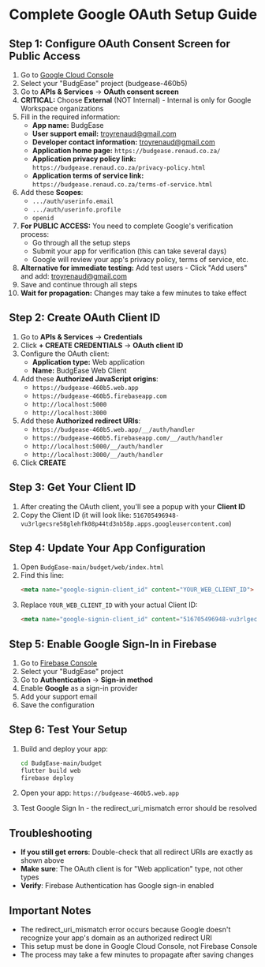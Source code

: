 # Complete Google OAuth Setup Guide

## Step 1: Configure OAuth Consent Screen for Public Access

1. Go to [Google Cloud Console](https://console.cloud.google.com/)
2. Select your "BudgEase" project (budgease-460b5)
3. Go to **APIs & Services** → **OAuth consent screen**
4. **CRITICAL:** Choose **External** (NOT Internal) - Internal is only for Google Workspace organizations
5. Fill in the required information:
   - **App name:** BudgEase
   - **User support email:** troyrenaud@gmail.com
   - **Developer contact information:** troyrenaud@gmail.com
   - **Application home page:** `https://budgease.renaud.co.za/`
   - **Application privacy policy link:** `https://budgease.renaud.co.za/privacy-policy.html`
   - **Application terms of service link:** `https://budgease.renaud.co.za/terms-of-service.html`
6. Add these **Scopes**:
   - `.../auth/userinfo.email`
   - `.../auth/userinfo.profile`
   - `openid`
7. **For PUBLIC ACCESS:** You need to complete Google's verification process:
   - Go through all the setup steps
   - Submit your app for verification (this can take several days)
   - Google will review your app's privacy policy, terms of service, etc.
8. **Alternative for immediate testing:** Add test users - Click "Add users" and add: troyrenaud@gmail.com
9. Save and continue through all steps
10. **Wait for propagation:** Changes may take a few minutes to take effect

## Step 2: Create OAuth Client ID

1. Go to **APIs & Services** → **Credentials**
2. Click **+ CREATE CREDENTIALS** → **OAuth client ID**
3. Configure the OAuth client:
   - **Application type:** Web application
   - **Name:** BudgEase Web Client
4. Add these **Authorized JavaScript origins**:
   - `https://budgease-460b5.web.app`
   - `https://budgease-460b5.firebaseapp.com`
   - `http://localhost:5000`
   - `http://localhost:3000`
5. Add these **Authorized redirect URIs**:
   - `https://budgease-460b5.web.app/__/auth/handler`
   - `https://budgease-460b5.firebaseapp.com/__/auth/handler`
   - `http://localhost:5000/__/auth/handler`
   - `http://localhost:3000/__/auth/handler`
6. Click **CREATE**

## Step 3: Get Your Client ID

1. After creating the OAuth client, you'll see a popup with your **Client ID**
2. Copy the Client ID (it will look like: `516705496948-vu3rlgecsre58glehfk08p44td3nb58p.apps.googleusercontent.com`)

## Step 4: Update Your App Configuration

1. Open `BudgEase-main/budget/web/index.html`
2. Find this line:
   ```html
   <meta name="google-signin-client_id" content="YOUR_WEB_CLIENT_ID">
   ```
3. Replace `YOUR_WEB_CLIENT_ID` with your actual Client ID:
   ```html
   <meta name="google-signin-client_id" content="516705496948-vu3rlgecsre58glehfk08p44td3nb58p.apps.googleusercontent.com">
   ```

## Step 5: Enable Google Sign-In in Firebase

1. Go to [Firebase Console](https://console.firebase.google.com/)
2. Select your "BudgEase" project
3. Go to **Authentication** → **Sign-in method**
4. Enable **Google** as a sign-in provider
5. Add your support email
6. Save the configuration

## Step 6: Test Your Setup

1. Build and deploy your app:
   ```bash
   cd BudgEase-main/budget
   flutter build web
   firebase deploy
   ```

2. Open your app: `https://budgease-460b5.web.app`
3. Test Google Sign In - the redirect_uri_mismatch error should be resolved

## Troubleshooting

- **If you still get errors**: Double-check that all redirect URIs are exactly as shown above
- **Make sure**: The OAuth client is for "Web application" type, not other types
- **Verify**: Firebase Authentication has Google sign-in enabled

## Important Notes

- The redirect_uri_mismatch error occurs because Google doesn't recognize your app's domain as an authorized redirect URI
- This setup must be done in Google Cloud Console, not Firebase Console
- The process may take a few minutes to propagate after saving changes
